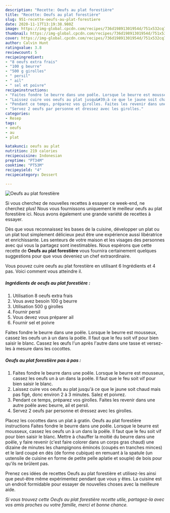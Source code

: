 ```yaml
---
description: "Recette: Oeufs au plat forestière"
title: "Recette: Oeufs au plat forestière"
slug: 951-recette-oeufs-au-plat-forestiere
date: 2020-11-17T13:19:38.980Z
image: https://img-global.cpcdn.com/recipes/736d19891301954d/751x532cq70/oeufs-au-plat-forestiere-photo-principale-de-la-recette.jpg
thumbnail: https://img-global.cpcdn.com/recipes/736d19891301954d/751x532cq70/oeufs-au-plat-forestiere-photo-principale-de-la-recette.jpg
cover: https://img-global.cpcdn.com/recipes/736d19891301954d/751x532cq70/oeufs-au-plat-forestiere-photo-principale-de-la-recette.jpg
author: Calvin Hunt
ratingvalue: 3.8
reviewcount: 5
recipeingredient:
- "8 oeufs extra frais"
- "100 g beurre"
- "500 g girolles"
- " persil"
- " ail"
- " sel et poivre"
recipeinstructions:
- "Faites fondre le beurre dans une poêle. Lorsque le beurre est mousseux, cassez les oeufs un à un dans la poêle. Il faut que le feu soit vif pour bien saisir le blanc."
- "Laissez cuire vos oeufs au plat jusqu&#39;à ce que le jaune soit chaud mais pas figé, donc environ 2 à 3 minutes. Salez et poivrez."
- "Pendant ce temps, préparez vos girolles. Faites les revenir dans une autre poêle avec beurre, ail et persil."
- "Servez 2 oeufs par personne et dressez avec les girolles."
categories:
- Resep
tags:
- oeufs
- au
- plat

katakunci: oeufs au plat 
nutrition: 219 calories
recipecuisine: Indonesian
preptime: "PT34M"
cooktime: "PT53M"
recipeyield: "4"
recipecategory: Dessert

---
```



![Oeufs au plat forestière](https://img-global.cpcdn.com/recipes/736d19891301954d/751x532cq70/oeufs-au-plat-forestiere-photo-principale-de-la-recette.jpg)

Si vous cherchez de nouvelles recettes à essayer ce week-end, ne cherchez plus! Nous vous fournissons uniquement le meilleur oeufs au plat forestière ici. Nous avons également une grande variété de recettes à essayer.

Dès que vous reconnaissez les bases de la cuisine, développer un plat ou un plat tout simplement délicieux peut être une expérience aussi libératrice et enrichissante. Les senteurs de votre maison et les visages des personnes avec qui vous la partagez sont inestimables. Nous espérons que cette recette de <strong> Oeufs au plat forestière </strong> vous fournira certainement quelques suggestions pour que vous deveniez un chef extraordinaire.

<!--inarticleads1-->

Vous pouvez cuire oeufs au plat forestière en utilisant 6 Ingrédients et 4 pas. Voici comment vous atteindre il.

##### Ingrédients de oeufs au plat forestière :

1. Utilisation 8 oeufs extra frais
1. Vous avez besoin 100 g beurre
1. Utilisation 500 g girolles
1. Fournir  persil
1. Vous devez vous préparer  ail
1. Fournir  sel et poivre


Faites fondre le beurre dans une poêle. Lorsque le beurre est mousseux, cassez les oeufs un à un dans la poêle. Il faut que le feu soit vif pour bien saisir le blanc. Cassez les œufs l&#39;un après l&#39;autre dans une tasse et versez-les à mesure dans les cocottes. 

<!--inarticleads2-->

##### Oeufs au plat forestière pas à pas :

1. Faites fondre le beurre dans une poêle. Lorsque le beurre est mousseux, cassez les oeufs un à un dans la poêle. Il faut que le feu soit vif pour bien saisir le blanc.
1. Laissez cuire vos oeufs au plat jusqu&#39;à ce que le jaune soit chaud mais pas figé, donc environ 2 à 3 minutes. Salez et poivrez.
1. Pendant ce temps, préparez vos girolles. Faites les revenir dans une autre poêle avec beurre, ail et persil.
1. Servez 2 oeufs par personne et dressez avec les girolles.


Placez les cocottes dans un plat à gratin. Oeufs au plat forestière instructions Faites fondre le beurre dans une poêle. Lorsque le beurre est mousseux, cassez les oeufs un à un dans la poêle. Il faut que le feu soit vif pour bien saisir le blanc. Mettre à chauffer la moitié du beurre dans une poêle, y faire revenir (c&#39;est faire colorer dans un corps gras chaud) une dizaine de minutes les champignons émincés (coupés en tranches minces) et le lard coupé en dés (de forme cubique) en remuant à la spatule (un ustensile de cuisine en forme de petite pelle aplatie et souple) de bois pour qu&#39;ils ne brûlent pas. 

<!--inarticleads1-->

<p>
Prenez ces idées de recettes Oeufs au plat forestière et utilisez-les ainsi que peut-être même expérimentez pendant que vous y êtes. La cuisine est un endroit formidable pour essayer de nouvelles choses avec la meilleure aide.
</p>

<p>
<i>Si vous trouvez cette Oeufs au plat forestière recette utile, partagez-la avec vos amis proches ou votre famille, merci et bonne chance.</i>
</p>
